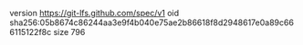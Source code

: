 version https://git-lfs.github.com/spec/v1
oid sha256:05b8674c86244aa3e9f4b040e75ae2b86618f8d2948617e0a89c666115122f8c
size 796
